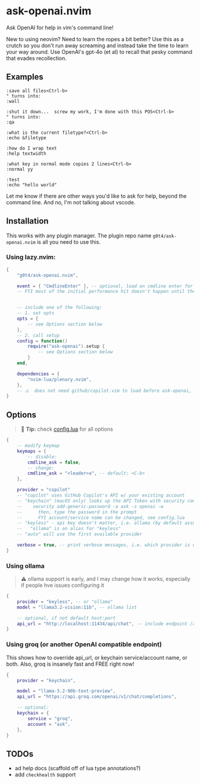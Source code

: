 # ask-openai.nvim

Ask OpenAI for help in vim's command line!

New to using neovim? Need to learn the ropes a bit better? Use this as a crutch so you don't run away screaming and instead take the time to learn your way around. Use OpenAI's gpt-4o (et al) to recall that pesky command that evades recollection.

## Examples

```vim
:save all files<Ctrl-b>
" turns into:
:wall

:shut it down...  screw my work, I'm done with this POS<Ctrl-b>
" turns into:
:qa

:what is the current filetype?<Ctrl-b>
:echo &filetype

:how do I wrap text
:help textwidth

:what key in normal mode copies 2 lines<Ctrl-b>
:normal yy

:test
:echo "hello world"

```

Let me know if there are other ways you'd like to ask for help, beyond the command line. And no, I'm not talking about vscode.

## Installation

This works with any plugin manager. The plugin repo name `g0t4/ask-openai.nvim` is all you need to use this.

### Using lazy.nvim:

```lua
{
    "g0t4/ask-openai.nvim",

    event = { "CmdlineEnter" }, -- optional, load on cmdline enter for startup speed
    -- FYI most of the initial performance hit doesn't happen until the first use


    -- include one of the following:
    -- 1. set opts
    opts = {
        -- see Options section below
    },
    -- 2. call setup
    config = function()
        require("ask-openai").setup {
            -- see Options section below
        }
    end,

    dependencies = {
        "nvim-lua/plenary.nvim",
    },
    -- ⚠️  does not need github/copilot.vim to load before ask-openai, just need to authenticate (one time) w/ copilot.vim/lua before using the copilot provider here
}
```

## Options

> 📌 **Tip:** check [config.lua](lua/ask-openai/config.lua) for all options

```lua
{
    -- modify keymap
    keymaps = {
        -- disable:
        cmdline_ask = false,
        -- change:
        cmdline_ask = "<leader>a", -- default: <C-b>
    },

    provider = "copilot"
    -- "copilot" uses GitHub Copilot's API w/ your existing account
    -- "keychain" (macOS only) looks up the API Token with security command
    --    security add-generic-password -a ask -s openai -w
    --      then, type the password in the prompt
    --      FYI account/service name can be changed, see config.lua
    -- "keyless" - api key doesn't matter, i.e. ollama (by default assumes ollama's API endpoint)
    --   "ollama" is an alias for "keyless"
    -- "auto" will use the first available provider

    verbose = true, -- print verbose messages, i.e. which provider is used on first ask
}
```

### Using ollama

> ⚠️ ollama support is early, and I may change how it works, especially if people hve issues configuring it

```lua
{
    provider = "keyless", -- or "ollama"
    model = "llama3.2-vision:11b", -- ollama list

    -- optional, if not default host:port
    api_url = "http://localhost:11434/api/chat", -- include endpoint /api/chat b/c keyless can be any openai compatible endpoint
}
```

### Using groq (or another OpenAI compatible endpoint)

This shows how to override api_url, or keychain service/account name, or both. Also, groq is insanely fast and FREE right now!

```lua
{
    provider = "keychain",

    model = "llama-3.2-90b-text-preview",
    api_url = "https://api.groq.com/openai/v1/chat/completions",

    -- optional:
    keychain = {
        service = "groq",
        account = "ask",
    },
}
```

## TODOs

-   ad help docs (scaffold off of lua type annotations?)
-   add `checkhealth` support
